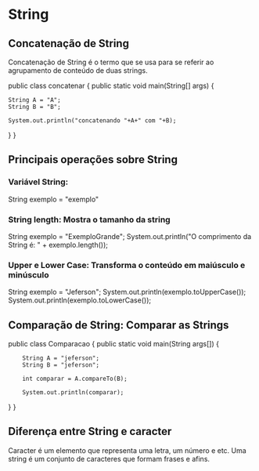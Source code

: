 # String

## Concatenação de String

Concatenação de String é o termo que se usa para se referir ao agrupamento de conteúdo de duas strings.

public class concatenar {
  public static void main(String[] args) {

    String A = "A";
    String B = "B";

    System.out.println("concatenando "+A+" com "+B);

  }
}

## Principais operações sobre String

### Variável String:

String exemplo = "exemplo"

### String length: Mostra o tamanho da string

String exemplo = "ExemploGrande";
System.out.println("O comprimento da String é: " + exemplo.length());

### Upper e Lower Case: Transforma o conteúdo em maiúsculo e minúsculo

String exemplo = "Jeferson";
System.out.println(exemplo.toUpperCase());
System.out.println(exemplo.toLowerCase());

## Comparação de String: Comparar as Strings

public class Comparacao {
    public static void main(String args[]) {
    
        String A = "jeferson";
        String B = "jeferson";
        
        int comparar = A.compareTo(B);
        
        System.out.println(comparar);
        
   }
}

## Diferença entre String e caracter

Caracter é um elemento que representa uma letra, um número e etc. Uma string é um conjunto de caracteres que formam frases e afins.
